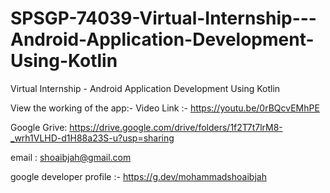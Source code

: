 # SPSGP-74039-Virtual-Internship---Android-Application-Development-Using-Kotlin
Virtual Internship - Android Application Development Using Kotlin

View the working of the app:-
Video Link :- https://youtu.be/0rBQcvEMhPE

Google Grive: https://drive.google.com/drive/folders/1f2T7t7lrM8-_wrh1VLHD-d1H88a23S-u?usp=sharing

email : shoaibjah@gmail.com

google developer profile :- https://g.dev/mohammadshoaibjah
